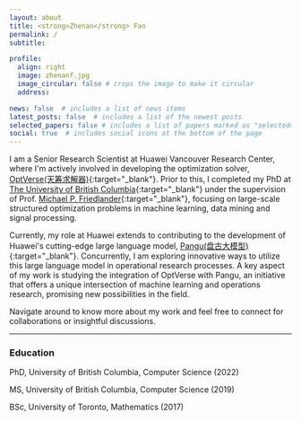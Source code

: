 ```yaml
---
layout: about
title: <strong>Zhenan</strong> Fan 
permalink: /
subtitle: 

profile:
  align: right
  image: zhenanf.jpg
  image_circular: false # crops the image to make it circular
  address: 

news: false  # includes a list of news items
latest_posts: false  # includes a list of the newest posts
selected_papers: false # includes a list of papers marked as "selected={true}"
social: true  # includes social icons at the bottom of the page
---
```


I am a Senior Research Scientist at Huawei Vancouver Research Center, where I'm actively involved in developing the optimization solver, [OptVerse(天筹求解器)](https://www.huaweicloud.com/product/modelarts/optverse.html){:target="\_blank"}. Prior to this, I completed my PhD at [The University of British Columbia](https://www.ubc.ca){:target="\_blank"} under the supervision of Prof. [Michael P. Friedlander](https://friedlander.io){:target="\_blank"}, focusing on large-scale structured optimization problems in machine learning, data mining and signal processing.

Currently, my role at Huawei extends to contributing to the development of Huawei's cutting-edge large language model, [Pangu(盘古大模型)](https://pangu.huaweicloud.com/){:target="\_blank"}. Concurrently, I am exploring innovative ways to utilize this large language model in operational research processes. A key aspect of my work is studying the integration of OptVerse with Pangu, an initiative that offers a unique intersection of machine learning and operations research, promising new possibilities in the field.

Navigate around to know more about my work and feel free to connect for collaborations or insightful discussions. 

- - -
### Education
<i class="fas fa-graduation-cap"></i> PhD, University of British Columbia, Computer Science (2022)

<i class="fas fa-graduation-cap"></i> MS, University of British Columbia, Computer Science (2019)

<i class="fas fa-graduation-cap"></i> BSc, University of Toronto, Mathematics (2017)
